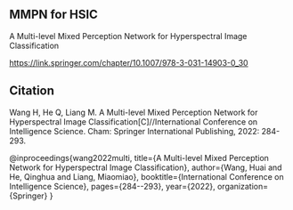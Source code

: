 ## MMPN for HSIC
A Multi-level Mixed Perception Network for Hyperspectral Image Classification

https://link.springer.com/chapter/10.1007/978-3-031-14903-0_30
## Citation
Wang H, He Q, Liang M. A Multi-level Mixed Perception Network for Hyperspectral Image Classification[C]//International Conference on Intelligence Science. Cham: Springer International Publishing, 2022: 284-293.

@inproceedings{wang2022multi,
  title={A Multi-level Mixed Perception Network for Hyperspectral Image Classification},
  author={Wang, Huai and He, Qinghua and Liang, Miaomiao},
  booktitle={International Conference on Intelligence Science},
  pages={284--293},
  year={2022},
  organization={Springer}
}
